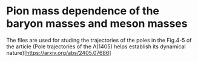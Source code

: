 # Pion mass dependence of the baryon masses and meson masses
The files are used for studing the trajectories of the poles in the Fig.4-5 of the article (Pole trajectories of the Λ(1405) helps establish its dynamical nature)[https://arxiv.org/abs/2405.07686]

